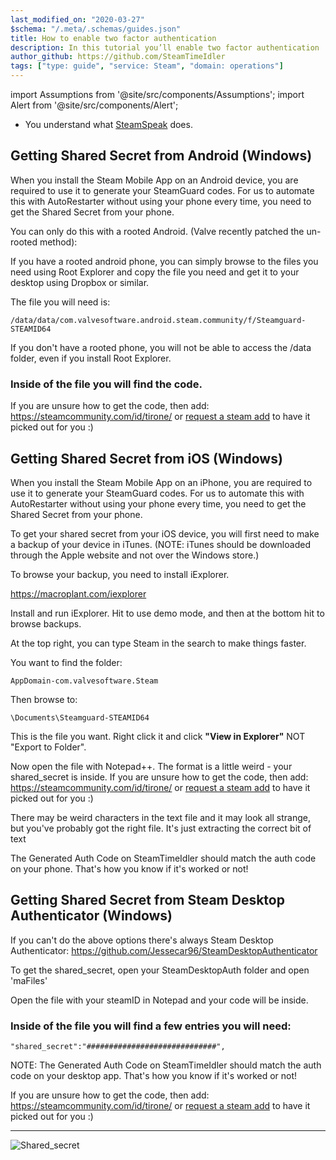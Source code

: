 ```yaml
---
last_modified_on: "2020-03-27"
$schema: "/.meta/.schemas/guides.json"
title: How to enable two factor authentication
description: In this tutorial you’ll enable two factor authentication
author_github: https://github.com/SteamTimeIdler
tags: ["type: guide", "service: Steam", "domain: operations"]
---
```


import Assumptions from '@site/src/components/Assumptions';
import Alert from '@site/src/components/Alert';

<Assumptions name="guide">

* You understand what [SteamSpeak][docs.about.concepts] does.

</Assumptions>

## Getting Shared Secret from Android (Windows)

When you install the Steam Mobile App on an Android device, you are required to use it to generate your SteamGuard codes. For us to automate this with AutoRestarter without using your phone every time, you need to get the Shared Secret from your phone.

You can only do this with a rooted Android. (Valve recently patched the un-rooted method):

If you have a rooted android phone, you can simply browse to the files you need using Root Explorer and copy the file you need and get it to your desktop using Dropbox or similar.

The file you will need is:

`/data/data/com.valvesoftware.android.steam.community/f/Steamguard-STEAMID64`

If you don't have a rooted phone, you will not be able to access the /data folder, even if you install Root Explorer.

### Inside of the file you will find the code.

If you are unsure how to get the code, then add: https://steamcommunity.com/id/tirone/ or [request a steam add](https://steamtimeidler.com/support/request-a-steam-friend-invite/) to have it picked out for you :)

## Getting Shared Secret from iOS (Windows)

When you install the Steam Mobile App on an iPhone, you are required to use it to generate your SteamGuard codes. For us to automate this with AutoRestarter without using your phone every time, you need to get the Shared Secret from your phone.

To get your shared secret from your iOS device, you will first need to make a backup of your device in iTunes. (NOTE: iTunes should be downloaded through the Apple website and not over the Windows store.)

To browse your backup, you need to install iExplorer.

https://macroplant.com/iexplorer

Install and run iExplorer. Hit to use demo mode, and then at the bottom hit to browse backups.

At the top right, you can type Steam in the search to make things faster.

You want to find the folder:

`AppDomain-com.valvesoftware.Steam`

Then browse to:

`\Documents\Steamguard-STEAMID64`

This is the file you want. Right click it and click **"View in Explorer"** NOT "Export to Folder".

Now open the file with Notepad++. The format is a little weird - your shared_secret is inside. If you are unsure how to get the code, then add: https://steamcommunity.com/id/tirone/ or [request a steam add](https://steamtimeidler.com/support/request-a-steam-friend-invite/) to have it picked out for you :)

<Alert type="info" closable="true">

There may be weird characters in the text file and it may look all strange, but you've probably got the right file. It's just extracting the correct bit of text

</Alert>

<Alert type="info" closable="true">

The Generated Auth Code on SteamTimeIdler should match the auth code on your phone. That's how you know if it's worked or not!

</Alert>

## Getting Shared Secret from Steam Desktop Authenticator (Windows)

If you can't do the above options there's always Steam Desktop Authenticator:
https://github.com/Jessecar96/SteamDesktopAuthenticator

To get the shared_secret, open your SteamDesktopAuth folder and open 'maFiles'

Open the file with your steamID in Notepad and your code will be inside.

### Inside of the file you will find a few entries you will need:

`"shared_secret":"#############################",`

NOTE: The Generated Auth Code on SteamTimeIdler should match the auth code on your desktop app. That's how you know if it's worked or not!

If you are unsure how to get the code, then add: https://steamcommunity.com/id/tirone/ or [request a steam add](https://steamtimeidler.com/support/request-a-steam-friend-invite/) to have it picked out for you :)

---

![Shared_secret](https://i.imgur.com/nKz5mSc.png)

[docs.about.concepts]: /docs/about/what-is-steamspeak/
